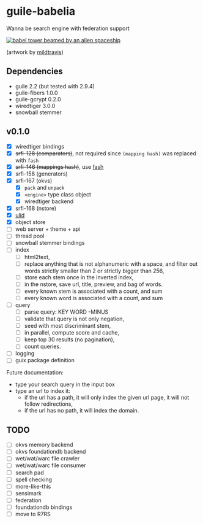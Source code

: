 # guile-babelia

Wanna be search engine with federation support

[![babel tower beamed by an alien spaceship](https://cdn.dribbble.com/users/2441249/screenshots/4890251/babeldrbl.jpg)](https://dribbble.com/shots/4890251-Babel)

(artwork by [mildtravis](https://dribbble.com/mildtravis))

## Dependencies

- guile 2.2 (but tested with 2.9.4)
- guile-fibers 1.0.0
- guile-gcrypt 0.2.0
- wiredtiger 3.0.0
- snowball stemmer

## v0.1.0

- [x] wiredtiger bindings
- [x] ~~srfi-128 (comparators)~~, not required since `(mapping hash)`
      was replaced with `fash`
- [x] ~~srfi-146 (mappings hash)~~, use
      [fash](https://www.wingolog.org/pub/fash.scm)
- [x] srfi-158 (generators)
- [x] srfi-167 (okvs)
  - [x] `pack` and `unpack`
  - [x] `<engine>` type class object
  - [x] wiredtiger backend
- [x] srfi-168 (nstore)
- [x] [ulid](https://github.com/ulid/spec)
- [x] object store
- [ ] web server + theme + api
- [ ] thread pool
- [ ] snowball stemmer bindings
- [ ] index
  - [ ] html2text,
  - [ ] replace anything that is not alphanumeric with a space, and
        filter out words strictly smaller than 2 or strictly bigger
        than 256,
  - [ ] store each stem once in the inverted index,
  - [ ] in the nstore, save url, title, preview, and bag of words.
  - [ ] every known stem is associated with a count, and sum
  - [ ] every known word is associated with a count, and sum
- [ ] query
  - [ ] parse query: KEY WORD -MINUS
  - [ ] validate that query is not only negation,
  - [ ] seed with most discriminant stem,
  - [ ] in parallel, compute score and cache,
  - [ ] keep top 30 results (no pagination),
  - [ ] count queries.
- [ ] logging
- [ ] guix package definition

Future documentation:

- type your search query in the input box
- type an url to index it:
  - if the url has a path, it will only index the given url page, it
    will not follow redirections,
  - if the url has no path, it will index the domain.

## TODO

- [ ] okvs memory backend
- [ ] okvs foundationdb backend
- [ ] wet/wat/warc file crawler
- [ ] wet/wat/warc file consumer
- [ ] search pad
- [ ] spell checking
- [ ] more-like-this
- [ ] sensimark
- [ ] federation
- [ ] foundationdb bindings
- [ ] move to R7RS

